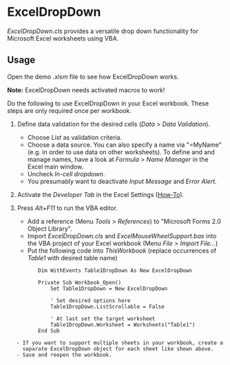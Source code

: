 ExcelDropDown
=============

*ExcelDropDown.cls* provides a versatile drop down functionality for Microsoft Excel worksheets using VBA.


Usage
-----

Open the demo *.xlsm* file to see how ExcelDropDown works.


**Note:** ExcelDropDown needs activated macros to work!

 Do the following to use ExcelDropDown in your Excel workbook.
 These steps are only required once per workbook.

   1. Define data validation for the desired cells
      (*Data* > *Data Validation*).
       - Choose *List* as validation criteria.
       - Choose a data source. You can also specify a name via "=MyName"
         (e.g. in order to use data on other worksheets). To define and
         and manage names, have a look at *Formula* > *Name Manager* in the
         Excel main window.
       - Uncheck *In-cell dropdown*.
       - You presumably want to deactivate *Input Message* and *Error Alert*.

   2. Activate the *Developer Tab* in the Excel Settings
      (<a href="http://www.addintools.com/documents/excel/how-to-add-developer-tab.html" target="_blank">How-To</a>).

   3. Press *Alt+F11* to run the VBA editor.
       - Add a reference (Menu *Tools* > *References*) to
         "Microsoft Forms 2.0 Object Library".
       - Import *ExcelDropDown.cls* and *ExcelMouseWheelSupport.bas* into the
         VBA project of your Excel workbook (Menu *File* > *Import File...*)
       - Put the following code into *ThisWorkbook*
         (replace occurrences of *Table1* with desired table name)
 ~~~~~~~~~~~~~~~~~~~~~~~~~~~~~~~~~~~~~~~~~~~~~~~~~~~~~~~~~~~~~~~~~~~~~~~~~~~~
           Dim WithEvents Table1DropDown As New ExcelDropDown

           Private Sub Workbook_Open()
               Set Table1DropDown = New ExcelDropDown

               ' Set desired options here
               Table1DropDown.ListScrollable = False

               ' At last set the target worksheet
               Table1DropDown.Worksheet = Worksheets("Table1")
           End Sub
 ~~~~~~~~~~~~~~~~~~~~~~~~~~~~~~~~~~~~~~~~~~~~~~~~~~~~~~~~~~~~~~~~~~~~~~~~~~~~
       - If you want to support multiple sheets in your workbook, create a
         separate ExcelDropDown object for each sheet like shown above.
       - Save and reopen the workbook.

